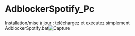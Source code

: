 # AdblockerSpotify_Pc
Installation/mise à jour : téléchargez et exécutez simplement AdblockerSpotify.bat![Capture](https://user-images.githubusercontent.com/98185164/150596527-8e70f5c1-7b0c-449d-84af-a65434dc4acf.PNG)
